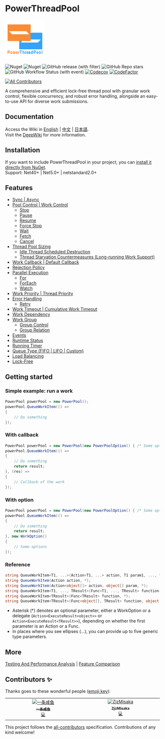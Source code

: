# PowerThreadPool
![icon](https://raw.githubusercontent.com/ZjzMisaka/PowerThreadPool/main/icon.png)

![Nuget](https://img.shields.io/nuget/v/PowerThreadPool?style=for-the-badge)
![Nuget](https://img.shields.io/nuget/dt/PowerThreadPool?style=for-the-badge)
![GitHub release (with filter)](https://img.shields.io/github/v/release/ZjzMisaka/PowerThreadPool?style=for-the-badge)
![GitHub Repo stars](https://img.shields.io/github/stars/ZjzMisaka/PowerThreadPool?style=for-the-badge)
![GitHub Workflow Status (with event)](https://img.shields.io/github/actions/workflow/status/ZjzMisaka/PowerThreadPool/test.yml?style=for-the-badge)
[![Codecov](https://img.shields.io/codecov/c/github/ZjzMisaka/PowerThreadPool?style=for-the-badge)](https://app.codecov.io/gh/ZjzMisaka/PowerThreadPool)
[![CodeFactor](https://www.codefactor.io/repository/github/zjzmisaka/powerthreadpool/badge?style=for-the-badge)](https://www.codefactor.io/repository/github/zjzmisaka/powerthreadpool)

<!-- ALL-CONTRIBUTORS-BADGE:START - Do not remove or modify this section -->
[![All Contributors](https://img.shields.io/badge/all_contributors-1-orange.svg?style=for-the-badge)](#contributors-)
<!-- ALL-CONTRIBUTORS-BADGE:END -->

A comprehensive and efficient lock-free thread pool with granular work control, flexible concurrency, and robust error handling, alongside an easy-to-use API for diverse work submissions.  

## Documentation
Access the Wiki in [English](https://github.com/ZjzMisaka/PowerThreadPool/wiki) | [中文](https://github.com/ZjzMisaka/PowerThreadPool.zh-CN.Wiki/wiki) | [日本語](https://github.com/ZjzMisaka/PowerThreadPool.ja-JP.Wiki/wiki).  
Visit the [DeepWiki](https://deepwiki.com/ZjzMisaka/PowerThreadPool) for more information.  

## Installation
If you want to include PowerThreadPool in your project, you can [install it directly from NuGet](https://www.nuget.org/packages/PowerThreadPool/).  
Support: Net40+ | Net5.0+ | netstandard2.0+  

## Features
- [Sync | Async](https://github.com/ZjzMisaka/PowerThreadPool/wiki/Sync-Async)
- [Pool Control | Work Control](https://github.com/ZjzMisaka/PowerThreadPool/wiki/Work-Control)
    - [Stop](https://github.com/ZjzMisaka/PowerThreadPool/wiki/Work-Control#pause-resume-stop)
    - [Pause](https://github.com/ZjzMisaka/PowerThreadPool/wiki/Work-Control#pause-resume-stop)
    - [Resume](https://github.com/ZjzMisaka/PowerThreadPool/wiki/Work-Control#pause-resume-stop)
    - [Force Stop](https://github.com/ZjzMisaka/PowerThreadPool/wiki/Work-Control#force-stop)
    - [Wait](https://github.com/ZjzMisaka/PowerThreadPool/wiki/Work-Control#wait)
    - [Fetch](https://github.com/ZjzMisaka/PowerThreadPool/wiki/Work-Control#fetch)
    - [Cancel](https://github.com/ZjzMisaka/PowerThreadPool/wiki/Work-Control#cancel)
- [Thread Pool Sizing](https://github.com/ZjzMisaka/PowerThreadPool/wiki/Thread-Pool-Sizing)
    - [Idle Thread Scheduled Destruction](https://github.com/ZjzMisaka/PowerThreadPool/wiki/DestroyThreadOption)
    - [Thread Starvation Countermeasures (Long-running Work Support)](https://github.com/ZjzMisaka/PowerThreadPool/wiki/Thread-Pool-Sizing#thread-starvation)
- [Work Callback | Default Callback](https://github.com/ZjzMisaka/PowerThreadPool/wiki/Callback)
- [Rejection Policy](https://github.com/ZjzMisaka/PowerThreadPool/wiki/Rejection-Policy)
- [Parallel Execution](https://github.com/ZjzMisaka/PowerThreadPool/wiki/Parallel-Execution)
    - [For](https://github.com/ZjzMisaka/PowerThreadPool/wiki/Parallel-Execution#For)
    - [ForEach](https://github.com/ZjzMisaka/PowerThreadPool/wiki/Parallel-Execution#ForEach)
    - [Watch](https://github.com/ZjzMisaka/PowerThreadPool/wiki/Parallel-Execution#Watch)
- [Work Priority | Thread Priority](https://github.com/ZjzMisaka/PowerThreadPool/wiki/Priority)
- [Error Handling](https://github.com/ZjzMisaka/PowerThreadPool/wiki/Error-Handling)
    - [Retry](https://github.com/ZjzMisaka/PowerThreadPool/wiki/Retry)
- [Work Timeout | Cumulative Work Timeout](https://github.com/ZjzMisaka/PowerThreadPool/wiki/Timeout)
- [Work Dependency](https://github.com/ZjzMisaka/PowerThreadPool/wiki/Work-Dependency)
- [Work Group](https://github.com/ZjzMisaka/PowerThreadPool/wiki/Work-Group)
    - [Group Control](https://github.com/ZjzMisaka/PowerThreadPool/wiki/Work-Group#group-control)
    - [Group Relation](https://github.com/ZjzMisaka/PowerThreadPool/wiki/Group-Relation)
- [Events](https://github.com/ZjzMisaka/PowerThreadPool/wiki/Events)
- [Runtime Status](https://github.com/ZjzMisaka/PowerThreadPool/wiki/Runtime-Status)
- [Running Timer](https://github.com/ZjzMisaka/PowerThreadPool/wiki/Running-Timer)
- [Queue Type (FIFO | LIFO | Custom)](https://github.com/ZjzMisaka/PowerThreadPool/wiki/Queue-Type)
- [Load Balancing](https://en.wikipedia.org/wiki/Work_stealing)
- [Lock-Free](https://en.wikipedia.org/wiki/Non-blocking_algorithm)

## Getting started
### Simple example: run a work
```csharp
PowerPool powerPool = new PowerPool();
powerPool.QueueWorkItem(() => 
{
    // Do something
});
```

### With callback
```csharp
PowerPool powerPool = new PowerPool(new PowerPoolOption() { /* Some options */ });
powerPool.QueueWorkItem(() => 
{
    // Do something
    return result;
}, (res) => 
{
    // Callback of the work
});
```

### With option
```csharp
PowerPool powerPool = new PowerPool(new PowerPoolOption() { /* Some options */ });
powerPool.QueueWorkItem(() => 
{
    // Do something
    return result;
}, new WorkOption()
{
    // Some options
});
```

### Reference
``` csharp
string QueueWorkItem<T1, ...>(Action<T1, ...> action, T1 param1, ..., *);
string QueueWorkItem(Action action, *);
string QueueWorkItem(Action<object[]> action, object[] param, *);
string QueueWorkItem<T1, ..., TResult>(Func<T1, ..., TResult> function, T1 param1, ..., *);
string QueueWorkItem<TResult>(Func<TResult> function, *);
string QueueWorkItem<TResult>(Func<object[], TResult> function, object[] param, *);
```
- Asterisk (*) denotes an optional parameter, either a WorkOption or a delegate (`Action<ExecuteResult<object>>` or `Action<ExecuteResult<TResult>>`), depending on whether the first parameter is an Action or a Func. 
- In places where you see ellipses (...), you can provide up to five generic type parameters.

## More
[Testing And Performance Analysis](https://github.com/ZjzMisaka/PowerThreadPool/wiki/Testing-And-Performance-Analysis) | [Feature Comparison](https://github.com/ZjzMisaka/PowerThreadPool/wiki/Feature-Comparison)

## Contributors ✨

Thanks goes to these wonderful people ([emoji key](https://allcontributors.org/docs/en/emoji-key)):

<!-- ALL-CONTRIBUTORS-LIST:START - Do not remove or modify this section -->
<!-- prettier-ignore-start -->
<!-- markdownlint-disable -->
<table>
  <tbody>
    <tr>
      <td align="center" valign="top" width="14.28%"><a href="https://github.com/dlnn"><img src="https://avatars.githubusercontent.com/u/22004270?v=4?s=100" width="100px;" alt="一条咸鱼"/><br /><sub><b>一条咸鱼</b></sub></a><br /><a href="https://github.com/ZjzMisaka/PowerThreadPool/commits?author=dlnn" title="Code">💻</a></td>
      <td align="center" valign="top" width="14.28%"><a href="https://github.com/ZjzMisaka"><img src="https://avatars.githubusercontent.com/u/16731853?v=4?s=100" width="100px;" alt="ZjzMisaka"/><br /><sub><b>ZjzMisaka</b></sub></a><br /><a href="https://github.com/ZjzMisaka/PowerThreadPool/commits?author=ZjzMisaka" title="Code">💻</a></td>
    </tr>
  </tbody>
</table>

<!-- markdownlint-restore -->
<!-- prettier-ignore-end -->

<!-- ALL-CONTRIBUTORS-LIST:END -->

This project follows the [all-contributors](https://github.com/all-contributors/all-contributors) specification. Contributions of any kind welcome!
